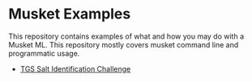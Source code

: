 # Musket Examples

This repository contains examples of what and how you may do with a Musket ML. This repository mostly covers musket command line and programmatic usage.

* [TGS Salt Identification Challenge](./salt/README.md)
